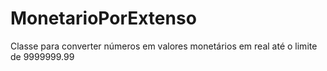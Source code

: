 # MonetarioPorExtenso
Classe para converter números em valores monetários em real até o limite de 9999999.99
